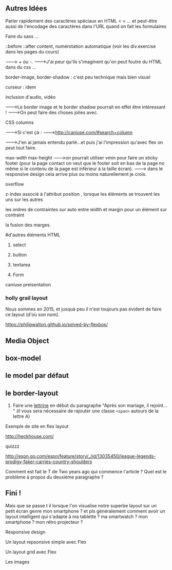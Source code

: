 
## Autres Idées 

Parler rapidement des caractères spéciaux en HTML &lt; < ... et peut-être aussi
de l'encodage des caractères dans l'URL quand on fait les formulaires

Faire du sass ... 

::before
::after
content, numérotation automatique (voir les div.exercise dans les pages du cours)


---> + ou -.
--->J'ai peur qu'ils s'imaginent qu'on peut foutre du HTML dans du css ...


border-image, border-shadow : c'est peu technique mais bien visuel

curseur : idem

inclusion d'audio, vidéo


--->Le border image et le border shadow pourrait en effet être intéressant !
--->On peut faire des choses jolies avec.

CSS columns


--->Si c'est çà :
--->http://caniuse.com/#search=column

--->J'en ai jamais entendu parlé...et puis j'ai l'impression qu'avec flex on peut tout faire.


max-wdth max-height
--->on pourrait utiliser vmin pour faire un sticky footer (pour la page contact on veut que le footer soit en bas de la page no même si le contenu de la page est inférieur à la taille écran).
---> dans le responsive design cela arrive plus ou moins naturellement je crois.


overflow

z-index associé à l'attribut position , lorsque les éléments se trouvent les uns sur les autres

les ordres  de contraintes sur auto entre width et margin pour un élément sur contraint

la fusion des marges.




#d'autres éléments HTML
1. select

1. button

1. textarea 

1. Form



caniuse preisentation



### holly grail layout

Nous sommes en 2015, et jusquà peu il n'est toujours pas évident de faire ce layout (d'où son nom).

https://philipwalton.github.io/solved-by-flexbox/

## Media Object



## box-model

## le model par défaut

## le border-layout

<!-- On peut aussi parler des sélecteurs de base sur les attributs -->




1. Faire une [lettrine](https://fr.wikipedia.org/wiki/Lettrine) en début du paragraphe "Après son mariage, il rejoint... " (il vous sera nécessaire de rajouter une classe `<span>` autours de la lettre A)



Exemple de site en flex layout

http://heckhouse.com/

quizzz

http://espn.go.com/espn/feature/story/_/id/13035450/league-legends-prodigy-faker-carries-country-shoulders

Comment est fait le T de Two years ago qui commence l'article ?
Quel est le problème à propos du deuxième paragraphe ?


## Fini !

Mais que se passe t il lorsque l'on visualise notre superbe layout sur un petit écran genre mon smartphone ?
et pls généralement comment avoir un layout intelligent qui s'adapte à ma tablette ? ma smartwatch ? mon smartphone ? mon rétro projecteur ?


Responsive design 

Un layout repsonsive simple avec Flex

Un layout grid avec Flex

Les images